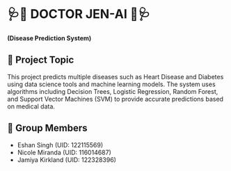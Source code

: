 # 🩺🤖 DOCTOR JEN-AI 🤖🩺
**(Disease Prediction System)**  

## 📌 Project Topic
This project predicts multiple diseases such as Heart Disease and Diabetes using data science tools and machine learning models. The system uses algorithms including Decision Trees, Logistic Regression, Random Forest, and Support Vector Machines (SVM) to provide accurate predictions based on medical data.

## 👥 Group Members
- Eshan Singh (UID: 122115569)
- Nicole Miranda (UID: 116014687)
- Jamiya Kirkland (UID: 122328396)
